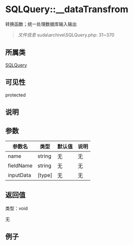 # SQLQuery::__dataTransfrom

转换函数；统一处理数据库输入输出

> *文件信息* suda\archive\SQLQuery.php: 31~370

## 所属类 

[SQLQuery](../SQLQuery.md)

## 可见性

 protected 

## 说明




## 参数


| 参数名 | 类型 | 默认值 | 说明 |
|--------|-----|-------|-------|
| name |  string | 无 | 无 |
| fieldName |  string | 无 | 无 |
| inputData |  [type] | 无 | 无 |



## 返回值

类型：void

无



## 例子

